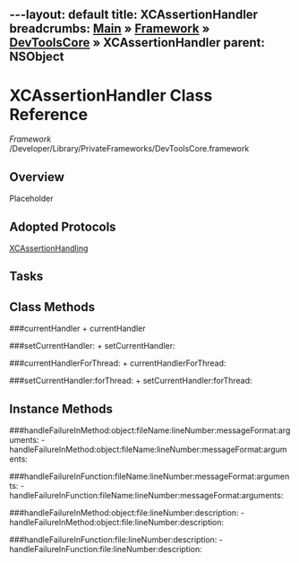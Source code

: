 ---layout: default
title: XCAssertionHandler
breadcrumbs: <a href="/index.html">Main</a> &raquo; <a href="/Frameworks.html">Framework</a> &raquo; <a href="/Frameworks/DevToolsCore.html">DevToolsCore</a> &raquo; XCAssertionHandler
parent: NSObject 
---
# XCAssertionHandler Class Reference

*Framework* /Developer/Library/PrivateFrameworks/DevToolsCore.framework

## Overview

Placeholder

## Adopted Protocols

[XCAssertionHandling]()

## Tasks

## Class Methods

<a name="+currentHandler"></a>
###currentHandler
    + currentHandler

<a name="+setCurrentHandler:"></a>
###setCurrentHandler:
    + setCurrentHandler:

<a name="+currentHandlerForThread:"></a>
###currentHandlerForThread:
    + currentHandlerForThread:

<a name="+setCurrentHandler:forThread:"></a>
###setCurrentHandler:forThread:
    + setCurrentHandler:forThread:

## Instance Methods

<a name="-handleFailureInMethod:object:fileName:lineNumber:messageFormat:arguments:"></a>
###handleFailureInMethod:object:fileName:lineNumber:messageFormat:arguments:
    - handleFailureInMethod:object:fileName:lineNumber:messageFormat:arguments:

<a name="-handleFailureInFunction:fileName:lineNumber:messageFormat:arguments:"></a>
###handleFailureInFunction:fileName:lineNumber:messageFormat:arguments:
    - handleFailureInFunction:fileName:lineNumber:messageFormat:arguments:

<a name="-handleFailureInMethod:object:file:lineNumber:description:"></a>
###handleFailureInMethod:object:file:lineNumber:description:
    - handleFailureInMethod:object:file:lineNumber:description:

<a name="-handleFailureInFunction:file:lineNumber:description:"></a>
###handleFailureInFunction:file:lineNumber:description:
    - handleFailureInFunction:file:lineNumber:description:


